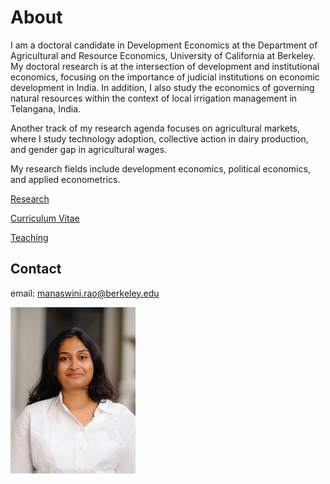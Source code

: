 # About
I am a doctoral candidate in Development Economics at the Department of Agricultural and Resource Economics, University of California at Berkeley. My doctoral research is at the intersection of development and institutional economics, focusing on the importance of judicial institutions on economic development in India. In addition, I also study the economics of governing natural resources within the context of local irrigation management in Telangana, India.

Another track of my research agenda focuses on agricultural markets, where I study technology adoption, collective action in dairy production, and gender gap in agricultural wages. 

My research fields include development economics, political economics, and applied econometrics. 

[Research](research.md)

[Curriculum Vitae](manaswini-cv.pdf)

[Teaching](teaching.md)

## Contact
email: manaswini.rao@berkeley.edu

<img src="/RAOPhoto_2014-8.jpg" width="200">
